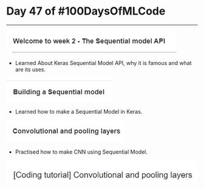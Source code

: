 # Day 47 of #100DaysOfMLCode
---
<img src=0.png></img>
- Learned About Keras Sequential Model API, why it is famous and what are its uses.

<img src=1.png></img>
- Learned how to make a Sequential Model in Keras.

<img src=2.png></img>
- Practised how to make CNN using Sequential Model.

<img src=3.png></img>

